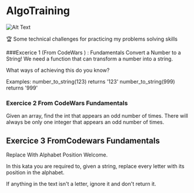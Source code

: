 # AlgoTraining

![Alt Text](https://media.giphy.com/media/QxZ0nbcVgMlPlnfZos/giphy.gif)


🏆 Some technical challenges for practicing my problems solving skills 

###Excerice 1 (From CodeWars ) : Fundamentals
Convert a Number to a String!
We need a function that can transform a number into a string.

What ways of achieving this do you know?

Examples: 
number_to_string(123) returns '123' 
number_to_string(999) returns '999'

### Exercice 2 From CodeWars Fundamentals
 Given an array, find the int that appears an odd number of times.
 There will always be only one integer that appears an odd number of times.

## Exercice 3 FromCodewars Fundamentals 

Replace With Alphabet Position
Welcome.

In this kata you are required to, given a string, replace every letter with its position in the alphabet.

If anything in the text isn't a letter, ignore it and don't return it.